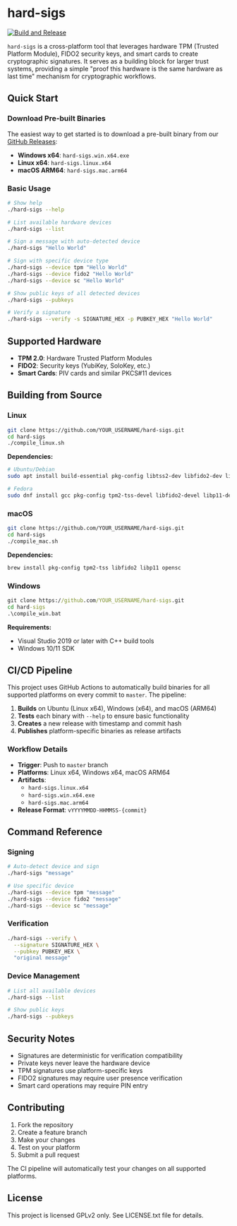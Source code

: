
# hard-sigs

[![Build and Release](https://github.com/YOUR_USERNAME/hard-sigs/actions/workflows/build-and-release.yml/badge.svg)](https://github.com/YOUR_USERNAME/hard-sigs/actions/workflows/build-and-release.yml)

`hard-sigs` is a cross-platform tool that leverages hardware TPM (Trusted Platform Module), FIDO2 security keys, and smart cards to create cryptographic signatures. It serves as a building block for larger trust systems, providing a simple "proof this hardware is the same hardware as last time" mechanism for cryptographic workflows.

## Quick Start

### Download Pre-built Binaries

The easiest way to get started is to download a pre-built binary from our [GitHub Releases](https://github.com/YOUR_USERNAME/hard-sigs/releases/latest):

- **Windows x64**: `hard-sigs.win.x64.exe`
- **Linux x64**: `hard-sigs.linux.x64`
- **macOS ARM64**: `hard-sigs.mac.arm64`

### Basic Usage

```bash
# Show help
./hard-sigs --help

# List available hardware devices
./hard-sigs --list

# Sign a message with auto-detected device
./hard-sigs "Hello World"

# Sign with specific device type
./hard-sigs --device tpm "Hello World"
./hard-sigs --device fido2 "Hello World"
./hard-sigs --device sc "Hello World"

# Show public keys of all detected devices
./hard-sigs --pubkeys

# Verify a signature
./hard-sigs --verify -s SIGNATURE_HEX -p PUBKEY_HEX "Hello World"
```

## Supported Hardware

- **TPM 2.0**: Hardware Trusted Platform Modules
- **FIDO2**: Security keys (YubiKey, SoloKey, etc.)
- **Smart Cards**: PIV cards and similar PKCS#11 devices

## Building from Source

### Linux
```bash
git clone https://github.com/YOUR_USERNAME/hard-sigs.git
cd hard-sigs
./compile_linux.sh
```

**Dependencies:**
```bash
# Ubuntu/Debian
sudo apt install build-essential pkg-config libtss2-dev libfido2-dev libp11-dev opensc

# Fedora
sudo dnf install gcc pkg-config tpm2-tss-devel libfido2-devel libp11-devel opensc
```

### macOS
```bash
git clone https://github.com/YOUR_USERNAME/hard-sigs.git
cd hard-sigs
./compile_mac.sh
```

**Dependencies:**
```bash
brew install pkg-config tpm2-tss libfido2 libp11 opensc
```

### Windows
```cmd
git clone https://github.com/YOUR_USERNAME/hard-sigs.git
cd hard-sigs
.\compile_win.bat
```

**Requirements:**
- Visual Studio 2019 or later with C++ build tools
- Windows 10/11 SDK

## CI/CD Pipeline

This project uses GitHub Actions to automatically build binaries for all supported platforms on every commit to `master`. The pipeline:

1. **Builds** on Ubuntu (Linux x64), Windows (x64), and macOS (ARM64)
2. **Tests** each binary with `--help` to ensure basic functionality
3. **Creates** a new release with timestamp and commit hash
4. **Publishes** platform-specific binaries as release artifacts

### Workflow Details

- **Trigger**: Push to `master` branch
- **Platforms**: Linux x64, Windows x64, macOS ARM64
- **Artifacts**:
  - `hard-sigs.linux.x64`
  - `hard-sigs.win.x64.exe`
  - `hard-sigs.mac.arm64`
- **Release Format**: `vYYYYMMDD-HHMMSS-{commit}`

## Command Reference

### Signing
```bash
# Auto-detect device and sign
./hard-sigs "message"

# Use specific device
./hard-sigs --device tpm "message"
./hard-sigs --device fido2 "message"
./hard-sigs --device sc "message"
```

### Verification
```bash
./hard-sigs --verify \
  --signature SIGNATURE_HEX \
  --pubkey PUBKEY_HEX \
  "original message"
```

### Device Management
```bash
# List all available devices
./hard-sigs --list

# Show public keys
./hard-sigs --pubkeys
```

## Security Notes

- Signatures are deterministic for verification compatibility
- Private keys never leave the hardware device
- TPM signatures use platform-specific keys
- FIDO2 signatures may require user presence verification
- Smart card operations may require PIN entry

## Contributing

1. Fork the repository
2. Create a feature branch
3. Make your changes
4. Test on your platform
5. Submit a pull request

The CI pipeline will automatically test your changes on all supported platforms.

## License

This project is licensed GPLv2 only. See LICENSE.txt file for details.

